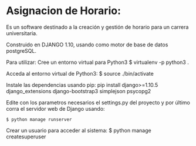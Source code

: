 # Asignacion de Horario:

Es un software destinado a la creación y gestión de horario para un carrera universitaria.

Construido en DJANGO 1.10, usando como motor de base de datos postgreSQL.

Para utilizar:
Cree un entorno virtual para Python3
	$ virtualenv -p python3 .

Acceda al entorno virtual de Python3:
	$ source ./bin/activate

Instale las dependencias usando pip:
	pip install django>=1.10.5 django_extensions django-bootstrap3 simplejson psycopg2

Edite con los parametros necesarios el settings.py del proyecto y por último corra el servidor web de Django usando:

	$ python manage runserver

Crear un usuario para acceder al sistema:
	$ python manage createsuperuser


